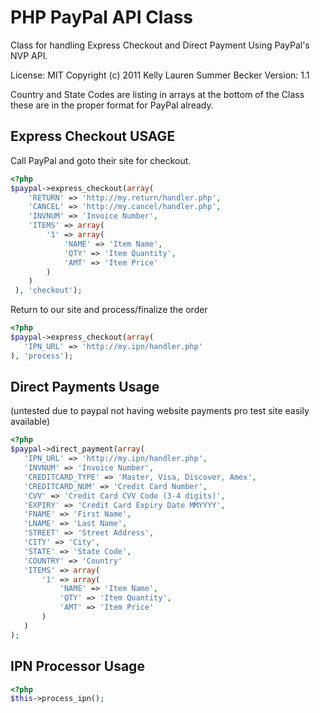 PHP PayPal API Class
====================
Class for handling Express Checkout and Direct Payment Using PayPal's NVP API.

License: MIT Copyright (c) 2011 Kelly Lauren Summer Becker
Version: 1.1

Country and State Codes are listing in arrays at the bottom of the Class these are in the proper format for PayPal already.

## Express Checkout USAGE
Call PayPal and goto their site for checkout.

```php
<?php
$paypal->express_checkout(array(
	'RETURN' => 'http://my.return/handler.php',
 	'CANCEL' => 'http://my.cancel/handler.php',
 	'INVNUM' => 'Invoice Number',
 	'ITEMS' => array(
 		'1' => array(
 			'NAME' => 'Item Name',
 			'QTY' => 'Item Quantity',
 			'AMT' => 'Item Price'
 		)
 	)
 ), 'checkout');
 ```

 Return to our site and process/finalize the order
 
 ```php
 <?php
 $paypal->express_checkout(array(
 	'IPN_URL' => 'http://my.ipn/handler.php'
 ), 'process');
 ```

 ## Direct Payments Usage
 (untested due to paypal not having website payments pro test site easily available)

 ```php
 <?php
 $paypal->direct_payment(array(
 	'IPN_URL' => 'http://my.ipn/handler.php',
 	'INVNUM' => 'Invoice Number',
	'CREDITCARD_TYPE' => 'Master, Visa, Discover, Amex',
 	'CREDITCARD_NUM' => 'Credit Card Number',
 	'CVV' => 'Credit Card CVV Code (3-4 digits)',
 	'EXPIRY' => 'Credit Card Expiry Date MMYYYY',
 	'FNAME' => 'First Name',
 	'LNAME' => 'Last Name',
 	'STREET' => 'Street Address',
 	'CITY' => 'City',
 	'STATE' => 'State Code',
 	'COUNTRY' => 'Country'
 	'ITEMS' => array(
 		'1' => array(
 			'NAME' => 'Item Name',
 			'QTY' => 'Item Quantity',
 			'AMT' => 'Item Price'
 		)
 	)
);
```

## IPN Processor Usage

```php
<?php
$this->process_ipn();
```